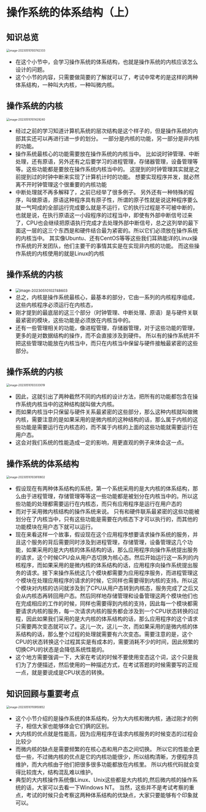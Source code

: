 # 操作系统的体系结构（上）



## 知识总览

<img src="https://cvp.oss-cn-shanghai.aliyuncs.com/picgo/202305101007407.png" alt="image-20230510100742333" style="zoom:50%;" />

* 在这个小节中，会学习操作系统的体系结构，也就是操作系统的内核应该怎么设计的问题。
* 这个小节的内容，只需要做简要的了解就可以了，考试中常考的是这样的两种体系结构，一种叫大内核，一种叫微内核。 



## 操作系统的内核

<img src="https://cvp.oss-cn-shanghai.aliyuncs.com/picgo/202305101014318.png" alt="image-20230510101429240" style="zoom: 50%;" />

* 经过之前的学习知道计算机系统的层次结构是这个样子的，但是操作系统的内部其实还可以再进行进一步的划分。 一部分是内核的功能，另一部分是非内核的功能。
* 操作系统最核心的功能需要放在操作系统的内核当中。 比如说时钟管理、中断处理，还有原语，另外还有之后要学习的进程管理，存储器管理，设备管理等等。这些功能都是要放在操作系统内核当中的。 这提到的时钟管理其实就是之前提到过的时钟中断来实现了计算机计时的功能。 想要实现程序并发，就必然离不开时钟管理这个很重要的内核功能
* 中断处理就不再多解释了，之前已经举了很多例子。 另外还有一种特殊的程序，叫做原语，原语这种程序具有原子性，所谓的原子性就是说这种程序要么就一气呵成的全部运行完成要么就是不运行，它的执行过程是不可被中断的，也就是说，在执行原语这一小段程序的过程当中，即使有外部中断信号过来了，CPU也会继续把原语执行完成才去处理外部中断信号，总之这列举的最下面这一层的这三个东西是和硬件结合最为紧密的。所以它们必须放在操作系统的内核当中。 其实像Ubuntu、还有CentOS等等这些我们耳熟能详的Linux操作系统的开发团队，他们主要干的事情其实是在实现非内核的功能。 而这些操作系统的内核使用的就是Linux的内核



## 操作系统的内核

* <img src="https://cvp.oss-cn-shanghai.aliyuncs.com/picgo/202305101027845.png" alt="image-20230510102748603" style="zoom: 67%;" />
* 总之，内核是操作系统最核心，最基本的部分，它由一系列的内核程序组成，这些内核程序必须运行在内核态，
* 刚才提到的最底层的这三个部分（时钟管理、中断处理、原语）是与硬件关联最紧密的模块，这些功能是必须放在内核当中的。
* 还有一些管理相关的功能，像进程管理，存储器管理，对于这些功能的管理，更多的是对数据结构的操作，而不会直接涉及到硬件。 所以有的操作系统并不把这些管理功能放在内核当中，而只在内核当中保留与硬件接触最紧密的这些部分。 



## 操作系统的内核

<img src="https://cvp.oss-cn-shanghai.aliyuncs.com/picgo/202305101033167.png" alt="image-20230510103333019" style="zoom:50%;" />

* 因此，这就引出了两种截然不同的内核的设计方法，把所有的功能都包含在操作系统内核当中的这种结构就叫做大内核。 
* 而如果内核当中只保留与硬件关系最紧密的这些部分，那么这种内核就叫做微内核，需要注意的是如果采用的是微内核的这种结构的话，那么属于内核的这些功能是需要运行在内核态的，而不属于内核的上面的这些功能就需要运行在用户态。
* 这会对我们系统的性能造成一定的影响，用更直观的例子来体会这一点。 



## 操作系统的体系结构

<img src="https://cvp.oss-cn-shanghai.aliyuncs.com/picgo/202305101038743.png" alt="image-20230510103810602" style="zoom:50%;" />

* 假设现在有两种体系结构的系统，第一个系统采用的是大内核的体系结构，那么由于进程管理，存储管理等等这一些功能都是被划分在内核当中的。所以这些功能的处理都需要运行在内核态，而只有应用程序是运行在用户态的
* 而对于采用微内核结构的操作系统来说。 只有和硬件联系最紧密的这些功能被划分在了内核当中，只有这些功能是需要在内核态下才可以执行的，而其他的功能模块在用户态下就可以运行。 
* 现在来看这样一个故事，假设现在这个应用程序想要请求操作系统的服务，并且这个服务的背后需要同时涉及到进程管理，存储管理，设备管理这几个功能，如果采用的是大内核的体系结构的话，那么应用程序向操作系统提出服务的请求，这个时候CPU会从用户态切换为核心态。然后开始运行这一系列的内核程序，而如果采用的是微内核的体系结构的话，应用程序向操作系统提出服务的请求。接下来操作系统这几个模块都需要为应用程序服务，而进程管理这个模块在处理应用程序的请求的时候，它同样也需要得到内核的支持。所以这个模块对内核的访问就涉及到了CPU从用户态转到内核态，服务完成了之后又会从内核态再转回用户态。然后同样地存储管理和设备管理这两个模块他们也在完成相应的工作的时候，同样也需要得到内核的支持，因此每一个模块都需要请求内核的服务，每一次请求内核的服务都会涉及到一个CPU状态转换的过程，因此如果我们采用的是大内核的体系结构的话，那么应用程序的这个请求只需要两次变态就可以了。这儿一次，这儿一次，而如果采用的是微内核的体系结构的话，那么整个过程的处理就需要有六次变态。需要注意的是，这个CPU的状态转换这个过程其实是有成本的，需要消耗不少的时间，因此频繁的切换CPU的状态是会降低系统性能的。
* 这个地方需要强调一下，大家在考试的时候不要使用变态这个词，这个只是我们为了方便描述，然后使用的一种描述方式，在考试答题的时候需要写的正规一点，就是要说成是CPU状态的转换。



## 知识回顾与重要考点

<img src="https://cvp.oss-cn-shanghai.aliyuncs.com/picgo/202305101109872.png" alt="image-20230510110950652" style="zoom:50%;" />

* 这个小节介绍的是操作系统的体系结构，分为大内核和微内核，通过刚才的例子，相信大家也能够体会它们俩的区别。 
* 大内核的优点就是性能高，因为应用程序在请求内核服务的时候变态的过程会比较少
* 而微内核的缺点是需要频繁的在核心态和用户态之间切换。 所以它的性能会更低一些，不过微内核的优点是它的内核功能很少，所以结构清晰，方便程序员维护，而大内核由于他们把很多很多功能都放在内核里。 所以内核代码就会变得比较庞大，结构混乱难以维护。 
* 典型的大内核操作系统像Linux、Unix这些都是大内核的,然后微内核的操作系统的话，大家可以去看一下Windows NT。 当然，这些并不是考试考察的重点，考试的时候只会考察这两种体系结构的优缺点，大家只要能够有个印象就可以。